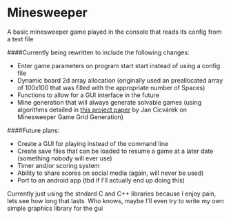 # Minesweeper

A basic minesweeper game played in the console that reads its config from a text file

####Currently being rewritten to include the following changes:
- Enter game parameters on program start start instead of using a config file
- Dynamic board 2d array allocation (originally used an preallocated array of 100x100 that was filled with the appropriate number of Spaces)
- Functions to allow for a GUI interface in the future
- Mine generation that will always generate solvable games (using algorithms detailed in [this project paper](https://dspace.cvut.cz/bitstream/handle/10467/68632/F3-BP-2017-Cicvarek-Jan-Algorithms%20for%20Minesweeper%20Game%20Grid%20Generation.pdf?sequence=-1&isAllowed=y) by Jan Cicvárek on Minesweeper Game Grid Generation)

####Future plans:
- Create a GUI for playing instead of the command line
- Create save files that can be loaded to resume a game at a later date (something nobody will ever use)
- Timer and/or scoring system
- Ability to share scores on social media (again, will never be used)
- Port to an android app (tbd if I'll actually end up doing this)

Currently just using the stndard C and C++ libraries because I enjoy pain, lets see how long that lasts. Who knows, maybe I'll even try to write my own simple graphics library for the gui
